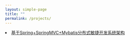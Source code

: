```yaml
---
layout: simple-page
title: ""
permalink: /projects/
---
```


<div class="list-group">
    <li class="list-group-item justify-content-between">
        <a href="https://github.com/ChangfengHU/zheng" target="_blank">基于Spring+SpringMVC+Mybatis分布式敏捷开发系统架构</a>
    </li>
</div>